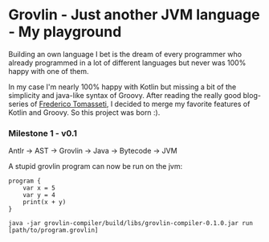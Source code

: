 # Grovlin - Just another JVM language - My playground

Building an own language I bet is the dream of every programmer who already programmed in a lot of different languages but never was 100% happy with one of them.

In my case I'm nearly 100% happy with Kotlin but missing a bit of the simplicity and java-like syntax of Groovy. After reading the really good blog-series of [Frederico Tomasseti](https://tomassetti.me/getting-started-with-antlr-building-a-simple-expression-language/), I decided
to merge my favorite features of Kotlin and Groovy. So this project was born :).

### Milestone 1 - v0.1

Antlr -> AST -> Grovlin -> Java -> Bytecode -> JVM

A stupid grovlin program can now be run on the jvm:

```
program {
    var x = 5
    var y = 4
    print(x + y)
}
```

`java -jar grovlin-compiler/build/libs/grovlin-compiler-0.1.0.jar run [path/to/program.grovlin]`
